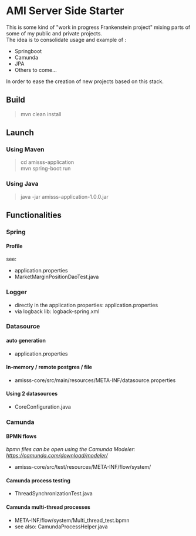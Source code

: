 # AMI Server Side Starter
This is some kind of "work in progress Frankenstein project" mixing parts of some of my public and private projects.  
The idea is to consolidate usage and example of :
- Springboot
- Camunda
- JPA
- Others to come...

In order to ease the creation of new projects based on this stack.

## Build
> mvn clean install

## Launch
### Using Maven
> cd amisss-application  
> mvn spring-boot:run 

### Using Java
> java -jar amisss-application-1.0.0.jar


## Functionalities
### Spring
#### Profile
see:
- application.properties
- MarketMarginPositionDaoTest.java

### Logger
- directly in the application properties: application.properties
- via logback lib: logback-spring.xml

### Datasource 
#### auto generation
- application.properties

#### In-memory / remote postgres / file
- amisss-core/src/main/resources/META-INF/datasource.properties

#### Using 2 datasources
- CoreConfiguration.java

### Camunda
#### BPMN flows
*bpmn files can be open using the Camunda Modeler: https://camunda.com/download/modeler/*
- amisss-core/src/test/resources/META-INF/flow/system/

#### Camunda process testing
- ThreadSynchronizationTest.java

#### Camunda multi-thread processes
- META-INF/flow/system/Multi_thread_test.bpmn
- see also: CamundaProcessHelper.java